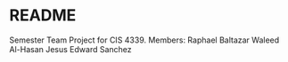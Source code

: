 # README

Semester Team Project for CIS 4339.
Members:
Raphael Baltazar
Waleed Al-Hasan
Jesus Edward Sanchez 